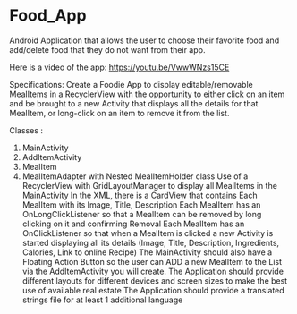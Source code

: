 # Food_App
Android Application that allows the user to choose their favorite food and add/delete food that they do not want from their app.

Here is a video of the app:
https://youtu.be/VwwWNzs15CE

Specifications:
Create a Foodie App to display editable/removable MealItems in a RecyclerView with the opportunity to either click on an item and be brought to a new Activity that displays all the details for that MealItem, or long-click on an item to remove it from the list.

Classes :
1. MainActivity
2. AddItemActivity
3. MealItem
4. MealItemAdapter with Nested MealItemHolder class
Use of a RecyclerView with GridLayoutManager to display all MealItems in the MainActivity
In the XML, there is a CardView that contains Each MealItem with its Image, Title, Description
Each MealItem has an OnLongClickListener so that a MealItem can be removed by long clicking on it and confirming Removal
Each MealItem has an OnClickListener so that when a MealItem is clicked a new Activity  is started displaying all its details (Image, Title, Description, Ingredients, Calories, Link to online Recipe)
The MainActivity should also have a Floating Action Button so the user can ADD a new MealItem to the List via the AddItemActivity you will create. 
The Application should provide different layouts for different devices and screen sizes to make the best use of available real estate
The Application should provide a translated strings file for at least 1 additional language


